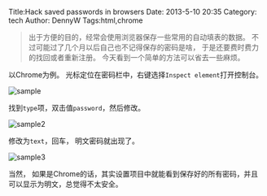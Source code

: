 Title:Hack saved passwords in browsers Date: 2013-5-10 20:35 Category: tech Author: DennyW Tags:html,chrome

>出于方便的目的，经常会使用浏览器保存一些常用的自动填表的数据。 不过可能过了几个月以后自己也不记得保存的密码是啥， 于是还要费时费力的找回或者重新注册。 今天看到一个简单的方法可以省去一些麻烦。

以Chrome为例。
光标定位在密码栏中，右键选择`Inspect element`打开控制台。

![sample][1]

找到`type`项，双击值`password`，然后修改。

![sample2][2]

修改为`text`，回车， 明文密码就出现了。

![sample3][3]


  [1]: http://ntu.me/di/8SIA/Capture.jpg
  [2]: http://ntu.me/di/ZOTB/Capture2.jpg
  [3]: http://ntu.me/di/O2YG/Capture3.jpg


当然， 如果是Chrome的话，其实设置项目中就能看到保存好的所有密码，并且可以显示为明文，总觉得不太安全。